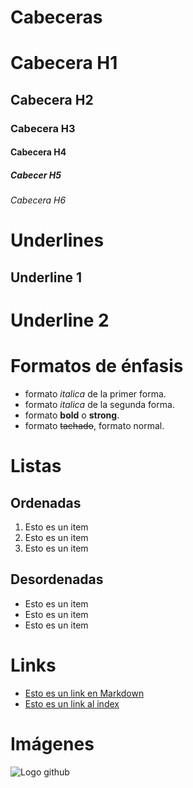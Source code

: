 # Cabeceras
# Cabecera H1
## Cabecera H2
### Cabecera H3
#### Cabecera H4
##### Cabecer H5
###### Cabecera H6

# Underlines

Underline 1
-----------

Underline 2
===========

# Formatos de énfasis
- formato *italica* de la primer forma.
- formato _italica_ de la segunda forma.
- formato **bold** o __strong__.
- formato ~~tachado~~, formato normal.

# Listas

## Ordenadas

1. Esto es un item
2. Esto es un item
3. Esto es un item

## Desordenadas

- Esto es un item
- Esto es un item
- Esto es un item

# Links

- [Esto es un link en Markdown](http://www.google.com)
- [Esto es un link al index](index.html)

# Imágenes

![Logo github](https://github.githubassets.com/images/modules/logos_page/Octocat.png)



